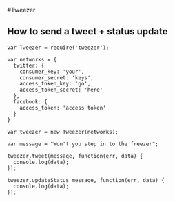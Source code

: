 #Tweezer


## How to send a tweet + status update

    var Tweezer = require('tweezer');

    var networks = {
      twitter: {
        consumer_key: 'your',
        consumer_secret: 'keys',
        access_token_key: 'go',
        access_token_secret: 'here'
      },
      facebook: {
        access_token: 'access token'
      }
    }

    var tweezer = new Tweezer(networks);

    var message = "Won't you step in to the freezer";

    tweezer.tweet(message, function(err, data) {
      console.log(data);
    });

    tweezer.updateStatus message, function(err, data) {
      console.log(data);
    });

